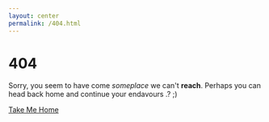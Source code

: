 ```yaml
---
layout: center
permalink: /404.html
---
```


# 404

Sorry, you seem to have come *someplace* we can't **reach**. Perhaps you can head back home and continue your endavours .? ;) 

<div class="mt3">
  <a href="{{ site.baseurl }}/" class="button button-blue button-big">Take Me Home</a>
  </div>
